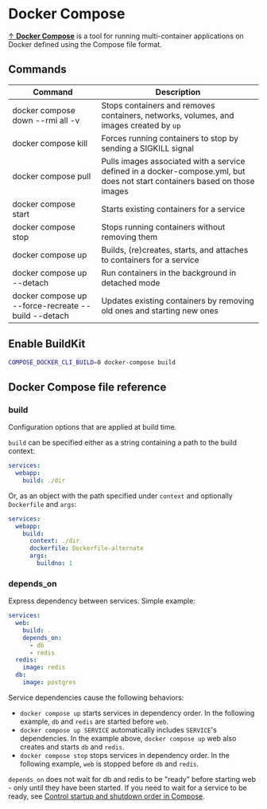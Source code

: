 # Docker Compose

[↑ **Docker Compose**](https://docs.docker.com/compose/intro/history/) is a tool for running multi-container applications on Docker defined using the Compose file format.

## Commands

| Command                                       | Description                                                                                                                 |
| --------------------------------------------- | --------------------------------------------------------------------------------------------------------------------------- |
| docker compose down --rmi all -v              | Stops containers and removes containers, networks, volumes, and images created by `up`                                      |
| docker compose kill                           | Forces running containers to stop by sending a SIGKILL signal                                                               |
| docker compose pull                           | Pulls images associated with a service defined in a docker-compose.yml, but does not start containers based on those images |
| docker compose start                          | Starts existing containers for a service                                                                                    |
| docker compose stop                           | Stops running containers without removing them                                                                              |
| docker compose up                             | Builds, (re)creates, starts, and attaches to containers for a service                                                       |
| docker compose up --detach                    | Run containers in the background in detached mode                                                                           |
| docker compose up --force-recreate --build --detach | Updates existing containers by removing old ones and starting new ones                                                      |

## Enable BuildKit

```bash
COMPOSE_DOCKER_CLI_BUILD=0 docker-compose build
```

## Docker Compose file reference

### build

Configuration options that are applied at build time.

`build` can be specified either as a string containing a path to the build context:

```yaml
services:
  webapp:
    build: ./dir
```

Or, as an object with the path specified under `context` and optionally `Dockerfile` and `args`:

```yaml
services:
  webapp:
    build:
      context: ./dir
      dockerfile: Dockerfile-alternate
      args:
        buildno: 1
```

### depends_on

Express dependency between services.
Simple example:

```yaml
services:
  web:
    build: .
    depends_on:
      - db
      - redis
  redis:
    image: redis
  db:
    image: postgres
```

Service dependencies cause the following behaviors:

- `docker compose up` starts services in dependency order. In the following example, `db` and `redis` are started before `web`.
- `docker compose up SERVICE` automatically includes `SERVICE`'s dependencies. In the example above, `docker compose up` web also creates and starts `db` and `redis`.
- `docker compose stop` stops services in dependency order. In the following example, `web` is stopped before `db` and `redis`.

`depends_on` does not wait for db and redis to be "ready" before starting web - only until they have been started. If you need to wait for a service to be ready, see [Control startup and shutdown order in Compose](https://docs.docker.com/compose/startup-order/).
